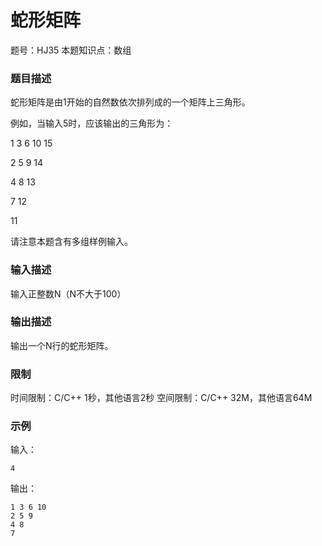 # 蛇形矩阵

题号：HJ35
本题知识点：数组

### 题目描述

蛇形矩阵是由1开始的自然数依次排列成的一个矩阵上三角形。

例如，当输入5时，应该输出的三角形为：

1 3 6 10 15

2 5 9 14

4 8 13

7 12

11


请注意本题含有多组样例输入。

### 输入描述

输入正整数N（N不大于100）

### 输出描述

输出一个N行的蛇形矩阵。

### 限制

时间限制：C/C++ 1秒，其他语言2秒 
空间限制：C/C++ 32M，其他语言64M

### 示例

输入：
```
4
```

输出：
```
1 3 6 10
2 5 9
4 8
7
```